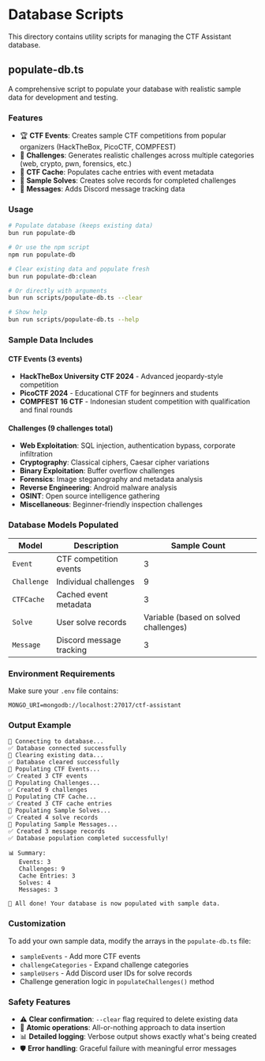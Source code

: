 # Database Scripts

This directory contains utility scripts for managing the CTF Assistant database.

## populate-db.ts

A comprehensive script to populate your database with realistic sample data for development and testing.

### Features

- 🏆 **CTF Events**: Creates sample CTF competitions from popular organizers (HackTheBox, PicoCTF, COMPFEST)
- 🎯 **Challenges**: Generates realistic challenges across multiple categories (web, crypto, pwn, forensics, etc.)
- 💾 **CTF Cache**: Populates cache entries with event metadata
- 🏅 **Sample Solves**: Creates solve records for completed challenges
- 💬 **Messages**: Adds Discord message tracking data

### Usage

```bash
# Populate database (keeps existing data)
bun run populate-db

# Or use the npm script
npm run populate-db

# Clear existing data and populate fresh
bun run populate-db:clean

# Or directly with arguments
bun run scripts/populate-db.ts --clear

# Show help
bun run scripts/populate-db.ts --help
```

### Sample Data Includes

#### CTF Events (3 events)
- **HackTheBox University CTF 2024** - Advanced jeopardy-style competition
- **PicoCTF 2024** - Educational CTF for beginners and students  
- **COMPFEST 16 CTF** - Indonesian student competition with qualification and final rounds

#### Challenges (9 challenges total)
- **Web Exploitation**: SQL injection, authentication bypass, corporate infiltration
- **Cryptography**: Classical ciphers, Caesar cipher variations
- **Binary Exploitation**: Buffer overflow challenges
- **Forensics**: Image steganography and metadata analysis
- **Reverse Engineering**: Android malware analysis
- **OSINT**: Open source intelligence gathering
- **Miscellaneous**: Beginner-friendly inspection challenges

### Database Models Populated

| Model | Description | Sample Count |
|-------|-------------|--------------|
| `Event` | CTF competition events | 3 |
| `Challenge` | Individual challenges | 9 |
| `CTFCache` | Cached event metadata | 3 |
| `Solve` | User solve records | Variable (based on solved challenges) |
| `Message` | Discord message tracking | 3 |

### Environment Requirements

Make sure your `.env` file contains:
```
MONGO_URI=mongodb://localhost:27017/ctf-assistant
```

### Output Example

```
🔌 Connecting to database...
✅ Database connected successfully
🔧 Clearing existing data...
✅ Database cleared successfully
🔧 Populating CTF Events...
✅ Created 3 CTF events
🔧 Populating Challenges...
✅ Created 9 challenges
🔧 Populating CTF Cache...
✅ Created 3 CTF cache entries
🔧 Populating Sample Solves...
✅ Created 4 solve records
🔧 Populating Sample Messages...
✅ Created 3 message records
✅ Database population completed successfully!

📊 Summary:
   Events: 3
   Challenges: 9
   Cache Entries: 3
   Solves: 4
   Messages: 3

🎉 All done! Your database is now populated with sample data.
```

### Customization

To add your own sample data, modify the arrays in the `populate-db.ts` file:
- `sampleEvents` - Add more CTF events
- `challengeCategories` - Expand challenge categories  
- `sampleUsers` - Add Discord user IDs for solve records
- Challenge generation logic in `populateChallenges()` method

### Safety Features

- ⚠️ **Clear confirmation**: `--clear` flag required to delete existing data
- 🔄 **Atomic operations**: All-or-nothing approach to data insertion
- 📊 **Detailed logging**: Verbose output shows exactly what's being created
- 🛡️ **Error handling**: Graceful failure with meaningful error messages
